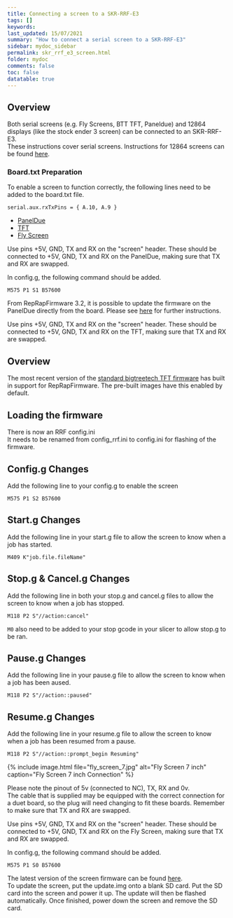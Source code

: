 ```yaml
---
title: Connecting a screen to a SKR-RRF-E3
tags: []
keywords: 
last_updated: 15/07/2021
summary: "How to connect a serial screen to a SKR-RRF-E3"
sidebar: mydoc_sidebar
permalink: skr_rrf_e3_screen.html
folder: mydoc
comments: false
toc: false
datatable: true
---
```


## Overview

Both serial screens (e.g. Fly Screens, BTT TFT, Paneldue) and 12864 displays (like the stock ender 3 screen) can be connected to an SKR-RRF-E3.  
These instructions cover serial screens. Instructions for 12864 screens can be found [here](/skr_rrf_e3_screen_12864.html).  

### Board.txt Preparation

To enable a screen to function correctly, the following lines need to be added to the board.txt file.  

```
serial.aux.rxTxPins = { A.10, A.9 }
```

<ul id="profileTabs" class="nav nav-tabs">
    <li class="active"><a class="noCrossRef" href="#paneldue" data-toggle="tab">PanelDue</a></li>
    <li><a class="noCrossRef" href="#tft" data-toggle="tab">TFT</a></li>
    <li><a class="noCrossRef" href="#fly" data-toggle="tab">Fly Screen</a></li>
</ul>
  <div class="tab-content">
<div role="tabpanel" class="tab-pane active" id="paneldue" markdown="1">

Use pins +5V, GND, TX and RX on the "screen" header. These should be connected to +5V, GND, TX and RX on the PanelDue, making sure that TX and RX are swapped.

In config.g, the following command should be added.   
```
M575 P1 S1 B57600
```
From RepRapFirmware 3.2, it is possible to update the firmware on the PanelDue directly from the board. Please see [here](https://duet3d.dozuki.com/Wiki/PanelDue_Firmware_update#Section_Firmware_update_via_Duet) for further instructions.  

</div>

<div role="tabpanel" class="tab-pane" id="tft" markdown="1">

Use pins +5V, GND, TX and RX on the "screen" header. These should be connected to +5V, GND, TX and RX on the TFT, making sure that TX and RX are swapped.

## Overview

The most recent version of the [standard bigtreetech TFT firmware](https://github.com/bigtreetech/BIGTREETECH-TouchScreenFirmware/tree/master/Copy%20to%20SD%20Card%20root%20directory%20to%20update) has built in support for RepRapFirmware. The pre-built images have this enabled by default.

## Loading the firmware

There is now an RRF config.ini  
It needs to be renamed from config_rrf.ini to config.ini for flashing of the firmware.  

## Config.g Changes

Add the following line to your config.g to enable the screen

```M575 P1 S2 B57600```

## Start.g Changes

Add the following line in your start.g file to allow the screen to know when a job has started.  

```M409 K"job.file.fileName"```

## Stop.g & Cancel.g Changes

Add the following line in both your stop.g and cancel.g files to allow the screen to know when a job has stopped.  

```M118 P2 S"//action:cancel"```

```M0``` also need to be added to your stop gcode in your slicer to allow stop.g to be ran.  

## Pause.g Changes

Add the following line in your pause.g file to allow the screen to know when a job has been aused.  

```M118 P2 S"//action::paused"```

## Resume.g Changes

Add the following line in your resume.g file to allow the screen to know when a job has been resumed from a pause. 

```M118 P2 S"//action::prompt_begin Resuming"```

</div>

<div role="tabpanel" class="tab-pane" id="fly" markdown="1">

{% include image.html file="fly_screen_7.jpg" alt="Fly Screen 7 inch" caption="Fly Screen 7 inch Connection" %}

Please note the pinout of 5v (connected to NC), TX, RX and 0v.  
The cable that is supplied may be equipped with the correct connection for a duet board, so the plug will need changing to fit these boards. Remember to make sure that TX and RX are swapped.  

Use pins +5V, GND, TX and RX on the "screen" header. These should be connected to +5V, GND, TX and RX on the Fly Screen, making sure that TX and RX are swapped.

In config.g, the following command should be added.   
```
M575 P1 S0 B57600
```  
The latest version of the screen firmware can be found [here](https://github.com/FLYmaker/FLY-Screen/tree/master/reprap).  
To update the screen, put the update.img onto a blank SD card. Put the SD card into the screen and power it up. The update will then be flashed automatically. Once finished, power down the screen and remove the SD card.  

</div>

</div>
